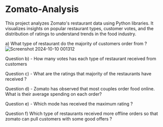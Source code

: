 # Zomato-Analysis

This project analyzes Zomato's restaurant data using Python libraries. It visualizes insights on popular restaurant types, customer votes, and the distribution of ratings to understand trends in the food industry.


a) What type of restaurant do the majority of customers order from ?
![Screenshot 2024-10-10 001312](https://github.com/user-attachments/assets/04248277-c3ed-42b7-bcbf-b073b9552ef2)

Question b) - How many votes has each type of restaurant received from customers

Question c) - What are the ratings that majority of the restaurants have received ?

Question d) - Zomato has observed that most couples order food online. What is their average spending on each order?

Question e) - Which mode has received the maximum rating ?

Question f) Which type of restaurants received more offline orders so that zomato can pull customers with some good offers ?
